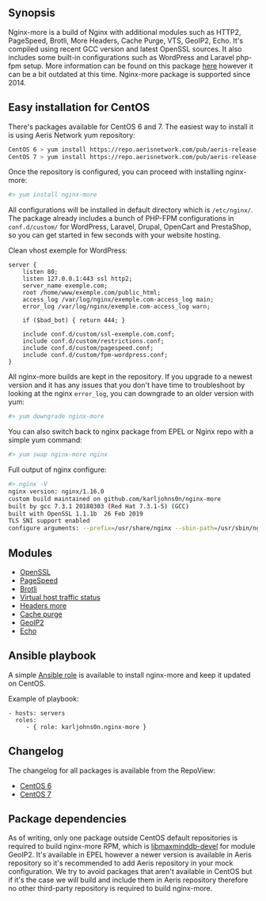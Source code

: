 ## Synopsis

Nginx-more is a build of Nginx with additional modules such as HTTP2, PageSpeed, Brotli, More Headers, Cache Purge, VTS, GeoIP2, Echo. It's compiled using recent GCC version and latest OpenSSL sources. It also includes some built-in configurations such as WordPress and Laravel php-fpm setup. More information can be found on this package [here](https://medium.com/@karljohnson/nginx-more-get-http-2-with-alpn-pagespeed-modsecurity-and-much-more-in-one-single-package-7d28a44d1854) however it can be a bit outdated at this time. Nginx-more package is supported since 2014.

## Easy installation for CentOS

There's packages available for CentOS 6 and 7. The easiest way to install it is using Aeris Network yum repository:

```bash
CentOS 6 > yum install https://repo.aerisnetwork.com/pub/aeris-release-6.rpm
CentOS 7 > yum install https://repo.aerisnetwork.com/pub/aeris-release-7.rpm
```

Once the repository is configured, you can proceed with installing nginx-more:

```bash
#> yum install nginx-more
```

All configurations will be installed in default directory which is `/etc/nginx/`. The package already includes a bunch of PHP-FPM configurations in `conf.d/custom/` for WordPress, Laravel, Drupal, OpenCart and PrestaShop, so you can get started in few seconds with your website hosting.

Clean vhost exemple for WordPress:

```text
server {
    listen 80;
    listen 127.0.0.1:443 ssl http2;
    server_name exemple.com;
    root /home/www/exemple.com/public_html;
    access_log /var/log/nginx/exemple.com-access_log main;
    error_log /var/log/nginx/exemple.com-access_log warn;

    if ($bad_bot) { return 444; }

    include conf.d/custom/ssl-exemple.com.conf;
    include conf.d/custom/restrictions.conf;
    include conf.d/custom/pagespeed.conf;
    include conf.d/custom/fpm-wordpress.conf;
}
```

All nginx-more builds are kept in the repository. If you upgrade to a newest version and it has any issues that you don't have time to troubleshoot by looking at the nginx `error_log`, you can downgrade to an older version with yum:

```bash
#> yum downgrade nginx-more
```

You can also switch back to nginx package from EPEL or Nginx repo with a simple yum command:

```bash
#> yum swap nginx-more nginx
```

Full output of nginx configure:

```bash
#> nginx -V
nginx version: nginx/1.16.0
custom build maintained on github.com/karljohns0n/nginx-more
built by gcc 7.3.1 20180303 (Red Hat 7.3.1-5) (GCC) 
built with OpenSSL 1.1.1b  26 Feb 2019
TLS SNI support enabled
configure arguments: --prefix=/usr/share/nginx --sbin-path=/usr/sbin/nginx --modules-path=/usr/lib64/nginx/modules --conf-path=/etc/nginx/nginx.conf --error-log-path=/var/log/nginx/error.log --http-log-path=/var/log/nginx/access.log --http-client-body-temp-path=/var/lib/nginx/cache/client_body --http-proxy-temp-path=/var/lib/nginx/cache/proxy --http-fastcgi-temp-path=/var/lib/nginx/cache/fastcgi --http-uwsgi-temp-path=/var/lib/nginx/cache/uwsgi --http-scgi-temp-path=/var/lib/nginx/cache/scgi --pid-path=/var/run/nginx.pid --lock-path=/var/run/nginx.lock --user=nginx --group=nginx --with-compat --with-file-aio --with-http_ssl_module --with-http_realip_module --with-http_addition_module --with-http_image_filter_module --with-http_sub_module --with-http_dav_module --with-http_flv_module --with-http_mp4_module --with-http_gunzip_module --with-http_gzip_static_module --with-http_geoip_module --with-http_random_index_module --with-http_secure_link_module --with-http_degradation_module --with-http_stub_status_module --with-http_auth_request_module --with-http_xslt_module --with-http_v2_module --with-mail --with-mail_ssl_module --with-threads --with-stream --with-stream_ssl_module --with-stream_realip_module --with-http_slice_module --with-stream_ssl_preread_module --with-debug --with-cc-opt='-O2 -g -pipe -Wall -Wp,-D_FORTIFY_SOURCE=2 -fexceptions -fstack-protector-strong --param=ssp-buffer-size=4 -grecord-gcc-switches -m64 -mtune=generic -DTCP_FASTOPEN=23' --with-cc=/opt/rh/devtoolset-7/root/usr/bin/gcc --with-openssl=modules/openssl-1.1.1b --add-module=modules/ngx_headers_more-0.33 --add-module=modules/ngx_cache_purge-2.3 --add-module=modules/ngx_module_vts-0.1.18 --add-module=modules/ngx_pagespeed-1.13.35.2-stable --add-module=modules/ngx_brotli-snap20190307 --add-module=modules/ngx_http_geoip2_module-3.2 --add-module=modules/ngx_echo-0.61
```

## Modules

* [OpenSSL](https://github.com/openssl/openssl)
* [PageSpeed](https://github.com/apache/incubator-pagespeed-ngx)
* [Brotli](https://github.com/eustas/ngx_brotli)
* [Virtual host traffic status](https://github.com/vozlt/nginx-module-vts)
* [Headers more](https://github.com/openresty/headers-more-nginx-module)
* [Cache purge](https://github.com/FRiCKLE/ngx_cache_purge)
* [GeoIP2](https://github.com/leev/ngx_http_geoip2_module)
* [Echo](https://github.com/openresty/echo-nginx-module)

## Ansible playbook

A simple [Ansible role](https://galaxy.ansible.com/karljohns0n/nginx-more) is available to install nginx-more and keep it updated on CentOS.

Example of playbook:

    - hosts: servers
      roles:
         - { role: karljohns0n.nginx-more }

## Changelog

The changelog for all packages is available from the RepoView:

* [CentOS 6](https://repo.aerisnetwork.com/stable/centos/6/x86_64/repoview/nginx-more.html)
* [CentOS 7](https://repo.aerisnetwork.com/stable/centos/7/x86_64/repoview/nginx-more.html)

## Package dependencies

As of writing, only one package outside CentOS default repositories is required to build nginx-more RPM, which is [libmaxminddb-devel](https://github.com/karljohns0n/pkg-libmaxminddb) for module GeoIP2. It's available in EPEL however a newer version is available in Aeris repository so it's recommended to add Aeris repository in your mock configuration. We try to avoid packages that aren't available in CentOS but if it's the case we will build and include them in Aeris repository therefore no other third-party repository is required to build nginx-more.
